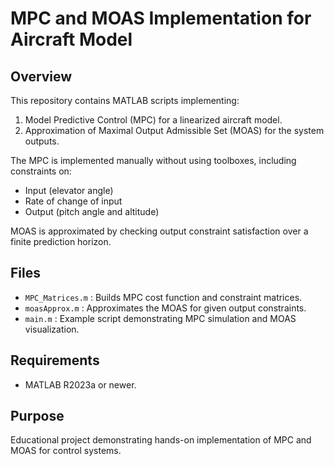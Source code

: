 # MPC and MOAS Implementation for Aircraft Model

## Overview
This repository contains MATLAB scripts implementing:
1. Model Predictive Control (MPC) for a linearized aircraft model.
2. Approximation of Maximal Output Admissible Set (MOAS) for the system outputs.

The MPC is implemented manually without using toolboxes, including constraints on:
- Input (elevator angle)
- Rate of change of input
- Output (pitch angle and altitude)

MOAS is approximated by checking output constraint satisfaction over a finite prediction horizon.

## Files
- `MPC_Matrices.m` : Builds MPC cost function and constraint matrices.
- `moasApprox.m`   : Approximates the MOAS for given output constraints.
- `main.m`         : Example script demonstrating MPC simulation and MOAS visualization.

## Requirements
- MATLAB R2023a or newer.

## Purpose
Educational project demonstrating hands-on implementation of MPC and MOAS for control systems.
